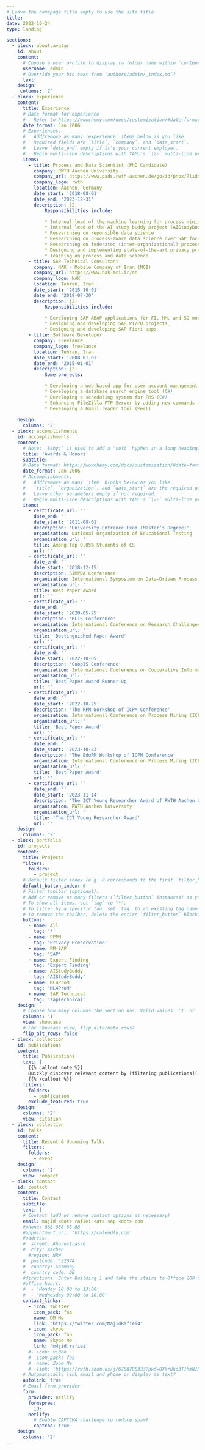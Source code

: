 ```yaml
---
# Leave the homepage title empty to use the site title
title:
date: 2022-10-24
type: landing

sections:
  - block: about.avatar
    id: about
    content:
      # Choose a user profile to display (a folder name within `content/authors/`)
      username: admin
      # Override your bio text from `authors/admin/_index.md`?
      text:
    design:
     columns: '2'    
  - block: experience
    content:
      title: Experience
      # Date format for experience
      #   Refer to https://wowchemy.com/docs/customization/#date-format
      date_format: Jan 2006
      # Experiences.
      #   Add/remove as many `experience` items below as you like.
      #   Required fields are `title`, `company`, and `date_start`.
      #   Leave `date_end` empty if it's your current employer.
      #   Begin multi-line descriptions with YAML's `|2-` multi-line prefix.
      items:
        - title: Process and Data Scientist (PhD Candidate)
          company: RWTH Aachen University
          company_url: https://www.pads.rwth-aachen.de/go/id/pnbx/?lidx=1
          company_logo: rwth
          location: Aachen, Germany
          date_start: '2018-08-01'
          date_end: '2023-12-31'
          description: |2-
              Responsibilities include:

              * Internal lead of the machine learning for process mining project (ML4ProM) at PADS
              * Internal lead of the AI study buddy project (AIStudyBuddy) at PADS
              * Researching on reponsible data science
              * Researching on process-aware data science over SAP focusing on object-centric event data
              * Researching on federated (inter-organizational) process mining
              * Designing and implementing state-of-the-art privacy preservation techniques
              * Teaching on process and data science
        - title: SAP Technical Consultant
          company: NAK - Mobile Company of Iran (MCI)
          company_url: https://www.nak-mci.ir/en
          company_logo: NAK
          location: Tehran, Iran
          date_start: '2015-10-01'
          date_end: '2018-07-30'
          description: |2-
              Responsibilities include:

              * Developing SAP ABAP applications for FI, MM, and SD modules
              * Designing and developing SAP PI/PO projects
              * Designing and developing SAP Fiori apps
        - title: Software Developer
          company: Freelance
          company_logo: freelance
          location: Tehran, Iran
          date_start: '2008-01-01'
          date_end: '2015-01-01'
          description: |2-
              Some projects:

              * Developing a web-based app for user account management (PHP)
              * Developing a database search engine tool (C#)
              * Developing a scheduling system for FMS (C#)
              * Enhancing FileZilla FTP Server by adding new commands (C++)
              * Developing a Gmail reader tool (Perl)
              
    design:
      columns: '2'
  - block: accomplishments
    id: accomplishments
    content:
      # Note: `&shy;` is used to add a 'soft' hyphen in a long heading.
      title: 'Awards & Honors'
      subtitle:
      # Date format: https://wowchemy.com/docs/customization/#date-format
      date_format: Jan 2006
      # Accomplishments.
      #   Add/remove as many `item` blocks below as you like.
      #   `title`, `organization`, and `date_start` are the required parameters.
      #   Leave other parameters empty if not required.
      #   Begin multi-line descriptions with YAML's `|2-` multi-line prefix.
      items:
        - certificate_url: ''
          date_end: ''
          date_start: '2011-08-01'
          description: 'University Entrance Exam (Master’s Degree)'
          organization: National Organization of Educational Testing
          organization_url: ''
          title: Among Top 0.05% Students of CS
          url: ''
        - certificate_url: ''
          date_end: ''
          date_start: '2018-12-15'
          description: SIMPDA Conference
          organization: International Symposium on Data-Driven Process Discovery and Analysis (SIMPDA)
          organization_url: ''
          title: Best Paper Award
          url: ''
        - certificate_url: ''
          date_end: ''
          date_start: '2020-05-25'
          description: 'RCIS Conference'
          organization: International Conference on Research Challenges in Information Science (RCIS)
          organization_url: ''
          title: 'Destinguished Paper Award'
          url: ''
        - certificate_url: ''
          date_end: ''
          date_start: '2022-10-05'
          description: 'CoopIS Conference'
          organization: International Conference on Cooperative Information Systems (CoopIS)
          organization_url: ''
          title: 'Best Paper Award Runner-Up'
          url: ''
        - certificate_url: ''
          date_end: ''
          date_start: '2022-10-25'
          description: 'The RPM Workshop of ICPM Conference'
          organization: International Conference on Process Mining (ICPM) - Workshop on Responsible Process Mining (RPM) 
          organization_url: ''
          title: 'Best Paper Award'
          url: ''
        - certificate_url: ''
          date_end: ''
          date_start: '2023-10-23'
          description: 'The EduPM Workshop of ICPM Conference'
          organization: International Conference on Process Mining (ICPM) - Workshop on Education meets Process Mining (EduPM) 
          organization_url: ''
          title: 'Best Paper Award'
          url: ''
        - certificate_url: ''
          date_end: ''
          date_start: '2023-11-14'
          description: 'The ICT Young Researcher Award of RWTH Aachen University - PhD Category'
          organization: RWTH Aachen University 
          organization_url: ''
          title: 'The ICT Young Researcher Award'
          url: ''
    design:
      columns: '2'
  - block: portfolio
    id: projects
    content:
      title: Projects
      filters:
        folders:
          - project
      # Default filter index (e.g. 0 corresponds to the first `filter_button` instance below).
      default_button_index: 0
      # Filter toolbar (optional).
      # Add or remove as many filters (`filter_button` instances) as you like.
      # To show all items, set `tag` to "*".
      # To filter by a specific tag, set `tag` to an existing tag name.
      # To remove the toolbar, delete the entire `filter_button` block.
      buttons:
        - name: All
          tag: '*'
        - name: PPPM
          tag: 'Privacy Preservation'
        - name: PM-SAP
          tag: 'SAP'
        - name: Expert Finding
          tag: 'Expert Finding'
        - name: AIStudyBuddy
          tag: 'AIStudyBuddy'
        - name: ML4ProM
          tag: 'ML4ProM'
        - name: SAP Technical
          tag: 'sapTechnical'
    design:
      # Choose how many columns the section has. Valid values: '1' or '2'.
      columns: '1'
      view: showcase
      # For Showcase view, flip alternate rows?
      flip_alt_rows: false
  - block: collection
    id: publications
    content:
      title: Publications
      text: |-
        {{% callout note %}}
        Quickly discover relevant content by [filtering publications](./publication/).
        {{% /callout %}}
      filters:
        folders:
          - publication
        exclude_featured: true
    design:
      columns: '2'
      view: citation
  - block: collection
    id: talks
    content:
      title: Recent & Upcoming Talks
      filters:
        folders:
          - event
    design:
      columns: '2'
      view: compact
  - block: contact
    id: contact
    content:
      title: Contact
      subtitle:
      text: |-
      # Contact (add or remove contact options as necessary)
      email: majid <dot> rafiei <at> sap <dot> com 
      #phone: 888 888 88 88
      #appointment_url: 'https://calendly.com'
      #address:
      #  street: Ahornstrasse
      #  city: Aachen
        #region: NRW
      #  postcode: '52074'
      #  country: Germany
      #  country_code: DE
      #directions: Enter Building 1 and take the stairs to Office 200 on Floor 2
      #office_hours:
      #  - 'Monday 10:00 to 13:00'
      #  - 'Wednesday 09:00 to 10:00'
      contact_links:
        - icon: twitter
          icon_pack: fab
          name: DM Me
          link: 'https://twitter.com/MajidRafiei4'
        - icon: skype
          icon_pack: fab
          name: Skype Me
          link: 'm4jid.rafiei'
        #- icon: video
        #  icon_pack: fas
        #  name: Zoom Me
        #  link: 'https://rwth.zoom.us/j/6768788333?pwd=OXkrUko3T1hmN1N5eFFCWHhISWw4dz09'
      # Automatically link email and phone or display as text?
      autolink: true
      # Email form provider
      form:
        provider: netlify
        formspree:
          id:
        netlify:
          # Enable CAPTCHA challenge to reduce spam?
          captcha: true
    design:
      columns: '2'
---
```

